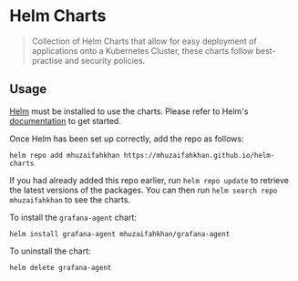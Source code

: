 # Helm Charts

> Collection of Helm Charts that allow for easy deployment of applications onto a Kubernetes Cluster, these charts
> follow best-practise and security policies.

## Usage

[Helm](https://helm.sh) must be installed to use the charts. Please refer to Helm's [documentation](https://helm.sh/docs) to get started.

Once Helm has been set up correctly, add the repo as follows:

`helm repo add mhuzaifahkhan https://mhuzaifahkhan.github.io/helm-charts`

If you had already added this repo earlier, run `helm repo update` to retrieve
the latest versions of the packages. You can then run `helm search repo mhuzaifahkhan` to see the charts.

To install the `grafana-agent` chart:

`helm install grafana-agent mhuzaifahkhan/grafana-agent`

To uninstall the chart:

`helm delete grafana-agent`
